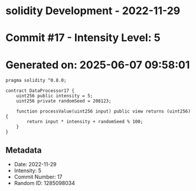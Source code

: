 ﻿# solidity Development - 2022-11-29
# Commit #17 - Intensity Level: 5
# Generated on: 2025-06-07 09:58:01
```solidity
pragma solidity ^0.8.0;

contract DataProcessor17 {
    uint256 public intensity = 5;
    uint256 private randomSeed = 208123;

    function processValue(uint256 input) public view returns (uint256) {
        return input * intensity + randomSeed % 100;
    }
}
```
## Metadata
- Date: 2022-11-29
- Intensity: 5
- Commit Number: 17
- Random ID: 1285098034

